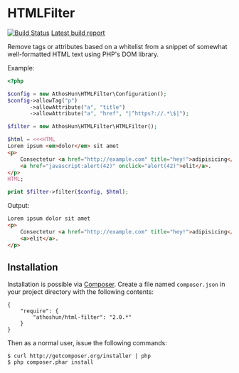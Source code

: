 HTMLFilter
==========

[![Build
Status](https://travis-ci.org/attilammagyar/html-filter.svg)](https://travis-ci.org/attilammagyar/html-filter) [Latest build report][latestbuild]

  [latestbuild]: http://attilammagyar.github.io/html-filter/

Remove tags or attributes based on a whitelist from a snippet of somewhat
well-formatted HTML text using PHP's DOM library.

Example:

```php
<?php

$config = new AthosHun\HTMLFilter\Configuration();
$config->allowTag("p")
       ->allowAttribute("a", "title")
       ->allowAttribute("a", "href", "|^https?://.*\$|");

$filter = new AthosHun\HTMLFilter\HTMLFilter();

$html = <<<HTML
Lorem ipsum <em>dolor</em> sit amet
<p>
    Consectetur <a href="http://example.com" title="hey!">adipisicing</a>
    <a href="javascript:alert(42)" onclick="alert(42)">elit</a>.
</p>
HTML;

print $filter->filter($config, $html);
```

Output:

```html
Lorem ipsum dolor sit amet
<p>
    Consectetur <a href="http://example.com" title="hey!">adipisicing</a>
    <a>elit</a>.
</p>
```

Installation
------------

Installation is possible via [Composer][composer]. Create a file named
`composer.json` in your project directory with the following contents:

  [composer]: http://getcomposer.org/

    {
        "require": {
            "athoshun/html-filter": "2.0.*"
        }
    }

Then as a normal user, issue the following commands:

    $ curl http://getcomposer.org/installer | php
    $ php composer.phar install
